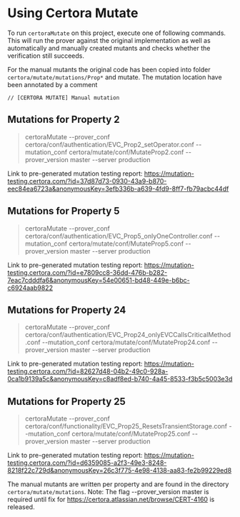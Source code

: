 # Using Certora Mutate

To run `certoraMutate` on this project, execute one of following commands. This will run the prover against the original implementation as well as 
automatically and manually created mutants and checks whether the verification still succeeds. 

For the manual mutants the original code has been copied into folder `certora/mutate/mutations/Prop*` and mutate. The mutation location have been annotated by a comment

```
// [CERTORA MUTATE] Manual mutation
```

## Mutations for Property 2
> certoraMutate --prover_conf certora/conf/authentication/EVC_Prop2_setOperator.conf --mutation_conf certora/mutate/conf/MutateProp2.conf --prover_version master --server production

Link to pre-generated mutation testing report:
https://mutation-testing.certora.com/?id=37d87d73-0930-43a9-b870-eec84ea6723a&anonymousKey=3efb336b-a639-4fd9-8ff7-fb79acbc44df

## Mutations for  Property 5
> certoraMutate --prover_conf certora/conf/authentication/EVC_Prop5_onlyOneController.conf --mutation_conf certora/mutate/conf/MutateProp5.conf --prover_version master --server production

Link to pre-generated mutation testing report:
https://mutation-testing.certora.com/?id=e7809cc8-36dd-476b-b282-7eac7cdddfa6&anonymousKey=54e00651-bd48-449e-b6bc-c6924aab9822

## Mutations for Property 24
> certoraMutate --prover_conf certora/conf/authentication/EVC_Prop24_onlyEVCCallsCriticalMethod.conf --mutation_conf certora/mutate/conf/MutateProp24.conf --prover_version master --server production

Link to pre-generated mutation testing report: 
https://mutation-testing.certora.com/?id=82627d48-04b2-49c0-928a-0ca1b9139a5c&anonymousKey=c8adf8ed-b740-4a45-8533-f3b5c5003e3d

## Mutations for Property 25

> certoraMutate --prover_conf certora/conf/functionality/EVC_Prop25_ResetsTransientStorage.conf --mutation_conf certora/mutate/conf/MutateProp25.conf --prover_version master --server production

Link to pre-generated mutation testing report: 
https://mutation-testing.certora.com/?id=d6359085-a2f3-49e3-8248-8218f22c729d&anonymousKey=26c3f775-4e98-4138-aa83-fe2b99229ed8


The manual mutants are written per property and are found in the directory `certora/mutate/mutations`. 
Note: The flag --prover_version master is required until fix for https://certora.atlassian.net/browse/CERT-4160 is released.

